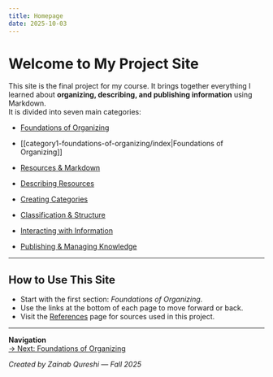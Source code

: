 ```yaml
---
title: Homepage
date: 2025-10-03
---
```

# Welcome to My Project Site

This site is the final project for my course. It brings together everything I learned about **organizing, describing, and publishing information** using Markdown.  
It is divided into seven main categories:

- [Foundations of Organizing](page1-intro-to-organizing)
- [[category1-foundations-of-organizing/index|Foundations of Organizing]]

- [Resources & Markdown](page4-what-is-markdown.md)
- [Describing Resources](page7-metadata-basics.md)
- [Creating Categories](page10-how-to-group-information.md)  
- [Classification & Structure](page13-classification-systems.md)  
- [Interacting with Information](page16-navigation-design.md)
- [Publishing & Managing Knowledge](page19-preparing-for-publication.md)  

---

## How to Use This Site
- Start with the first section: *Foundations of Organizing*.  
- Use the links at the bottom of each page to move forward or back.  
- Visit the [References](references.md) page for sources used in this project.  

---

**Navigation**  
[→ Next: Foundations of Organizing](page1-intro-to-organizing.md)

*Created by Zainab Qureshi — Fall 2025*  